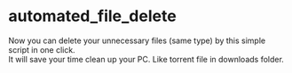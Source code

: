 # automated_file_delete
Now you can delete your unnecessary files (same type) by this simple script in one click.  
It will save your time clean up your PC. Like torrent file in downloads folder.
